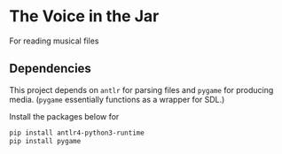 # The Voice in the Jar
For reading musical files

## Dependencies
This project depends on `antlr` for parsing files and `pygame` for producing media. (`pygame` essentially functions as a wrapper for SDL.)

Install the packages below for 
```sh
pip install antlr4-python3-runtime
pip install pygame
```